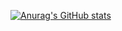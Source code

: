 [![Anurag's GitHub stats](https://github-readme-stats.vercel.app/api?username=RikusWiehahn)](https://github.com/RikusWiehahn/github-readme-stats)


<!--
**RikusWiehahn/RikusWiehahn** is a ✨ _special_ ✨ repository because its `README.md` (this file) appears on your GitHub profile.

Here are some ideas to get you started:

- 🔭 I’m currently working on ...
- 🌱 I’m currently learning ...
- 👯 I’m looking to collaborate on ...
- 🤔 I’m looking for help with ...
- 💬 Ask me about ...
- 📫 How to reach me: ...
- 😄 Pronouns: ...
- ⚡ Fun fact: ...
-->
